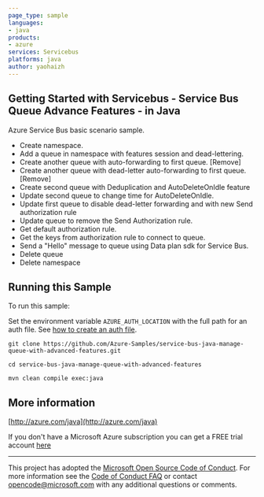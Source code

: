 ```yaml
---
page_type: sample
languages:
- java
products:
- azure
services: Servicebus
platforms: java
author: yaohaizh
---
```


## Getting Started with Servicebus - Service Bus Queue Advance Features - in Java ##


  Azure Service Bus basic scenario sample.
  - Create namespace.
  - Add a queue in namespace with features session and dead-lettering.
  - Create another queue with auto-forwarding to first queue. [Remove]
  - Create another queue with dead-letter auto-forwarding to first queue. [Remove]
  - Create second queue with Deduplication and AutoDeleteOnIdle feature
  - Update second queue to change time for AutoDeleteOnIdle.
  - Update first queue to disable dead-letter forwarding and with new Send authorization rule
  - Update queue to remove the Send Authorization rule.
  - Get default authorization rule.
  - Get the keys from authorization rule to connect to queue.
  - Send a "Hello" message to queue using Data plan sdk for Service Bus.
  - Delete queue
  - Delete namespace
 

## Running this Sample ##

To run this sample:

Set the environment variable `AZURE_AUTH_LOCATION` with the full path for an auth file. See [how to create an auth file](https://github.com/Azure/azure-libraries-for-java/blob/master/AUTH.md).

    git clone https://github.com/Azure-Samples/service-bus-java-manage-queue-with-advanced-features.git

    cd service-bus-java-manage-queue-with-advanced-features

    mvn clean compile exec:java

## More information ##

[http://azure.com/java](http://azure.com/java)

If you don't have a Microsoft Azure subscription you can get a FREE trial account [here](http://go.microsoft.com/fwlink/?LinkId=330212)

---

This project has adopted the [Microsoft Open Source Code of Conduct](https://opensource.microsoft.com/codeofconduct/). For more information see the [Code of Conduct FAQ](https://opensource.microsoft.com/codeofconduct/faq/) or contact [opencode@microsoft.com](mailto:opencode@microsoft.com) with any additional questions or comments.